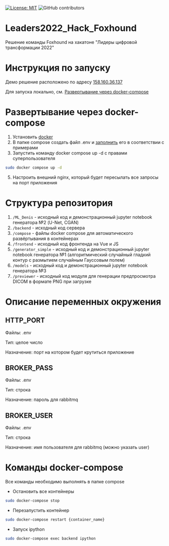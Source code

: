 [![License: MIT](https://img.shields.io/badge/License-MIT-yellow.svg)](https://opensource.org/licenses/MIT)
![GitHub contributors](https://img.shields.io/github/contributors/Ornstein89/VTB_API_hack2022)

# Leaders2022_Hack_Foxhound
Решение команды Foxhound на хакатоне "Лидеры цифровой трансформации 2022"

# Инструкция по запуску
Демо решение расположено по адресу [158.160.36.137](http://158.160.36.137)


Для запуска локально, см. [Развертывание через docker-compose](#развертывание-через-docker-compose)

# Развертывание через docker-compose
1. Установить [docker](https://docs.docker.com/engine/install/ubuntu/)
2. В папке compose создать файл .env и [заполнить](#описание-переменных-окружения) его в соответствии с примерами
3. Запустить команду docker compose up -d с правами суперпользователя
```bash
sudo docker compose up -d
```
5. Настроить внешний nginx, который будет пересылать все запросы на порт приложения

# Структура репозитория

1. `/ML_Denis` - исходный код и демонстрационный jupyter notebook генератора №2 (U-Net, CGAN)
2. `/backend` - исходный код сервера
3. `/compose` - файлы docker compose для автоматического развёртывания в контейнерах
4. `/frontend` - исходный код фронтенда на Vue и JS
5. `/generator_simple` - исходный код и демонстрационный jupyter notebook генератора №1 (алгоритмический случайный гладкий контур с размытием случайным Гауссовым полем)
6. `/models` - исходный код и демонстрационный jupyter notebook генератора №3
7. `/previewer` - исходный код модуля для генерации предпросмотра DICOM в формате PNG при загрузке

# Описание переменных окружения

## HTTP_PORT
Файлы: .env

Тип: целое число

Назначение: порт на котором будет крутиться приложение

## BROKER_PASS
Файлы: .env

Тип: строка

Назначение: пароль для rabbitmq

## BROKER_USER
Файлы: .env

Тип: строка

Назначение: имя пользователя для rabbitmq (можно указать user)

# Команды docker-compose 
Все команды необходимо выполнять в папке compose
- Остановить все контейнеры
```bash
sudo docker-compose stop
```
- Перезапустить контейнер
```bash
sudo docker-compose restart {container_name}
```
- Запуск ipython
```bash
sudo docker-compose exec backend ipython
```


